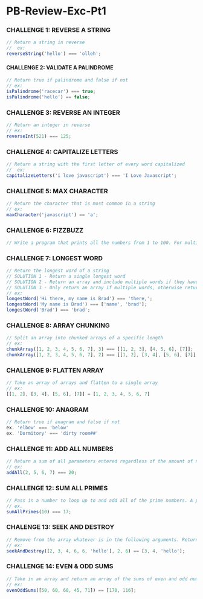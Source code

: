# PB-Review-Exc-Pt1

### CHALLENGE 1: REVERSE A STRING

```javascript
// Return a string in reverse
//  ex:
reverseString('hello') === 'olleh';
```

#### CHALLENGE 2: VALIDATE A PALINDROME

```javascript
// Return true if palindrome and false if not
// ex:
isPalindrome('racecar') === true;
isPalindrome('hello') == false;
```

### CHALLENGE 3: REVERSE AN INTEGER

```javascript
// Return an integer in reverse
// ex:
reverseInt(521) === 125;
```

### CHALLENGE 4: CAPITALIZE LETTERS

```javascript
// Return a string with the first letter of every word capitalized
//  ex:
capitalizeLetters('i love javascript') === 'I Love Javascript';
```

### CHALLENGE 5: MAX CHARACTER

```javascript
// Return the character that is most common in a string
// ex:
maxCharacter('javascript') == 'a';
```

### CHALLENGE 6: FIZZBUZZ

```javascript
// Write a program that prints all the numbers from 1 to 100. For multiples of 3, instead of the number, print "Fizz", for multiples of 5 print "Buzz". For numbers which are multiples of both 3 and 5, print "FizzBuzz".
```

### CHALLENGE 7: LONGEST WORD

```javascript
// Return the longest word of a string
// SOLUTION 1 - Return a single longest word
// SOLUTION 2 - Return an array and include multiple words if they have the same length
// SOLUTION 3 - Only return an array if multiple words, otherwise return a string
// ex:
longestWord('Hi there, my name is Brad') === 'there,';
longestWord('My name is Brad') === ['name', 'brad'];
longestWord('Brad') === 'brad';
```

### CHALLENGE 8: ARRAY CHUNKING

```javascript
// Split an array into chunked arrays of a specific length
// ex:
chunkArray([1, 2, 3, 4, 5, 6, 7], 3) === [[1, 2, 3], [4, 5, 6], [7]];
chunkArray([1, 2, 3, 4, 5, 6, 7], 2) === [[1, 2], [3, 4], [5, 6], [7]];
```

### CHALLENGE 9: FLATTEN ARRAY

```javascript
// Take an array of arrays and flatten to a single array
// ex:
[[1, 2], [3, 4], [5, 6], [7]] = [1, 2, 3, 4, 5, 6, 7]
```

### CHALLENGE 10: ANAGRAM

```javascript
// Return true if anagram and false if not
ex. 'elbow' === 'below'
ex. 'Dormitory' === 'dirty room##'
```

### CHALLENGE 11: ADD ALL NUMBERS

```javascript
// Return a sum of all parameters entered regardless of the amount of numbers
// ex:
addAll(2, 5, 6, 7) === 20;
```

### CHALLENGE 12: SUM ALL PRIMES

```javascript
// Pass in a number to loop up to and add all of the prime numbers. A prime number is a whole number greater than 1 whose only factors are 1 and itself
// ex.
sumAllPrimes(10) === 17;
```

### CHALENGE 13: SEEK AND DESTROY

```javascript
// Remove from the array whatever is in the following arguments. Return the leftover numbers in an array
// ex:
seekAndDestroy([2, 3, 4, 6, 6, 'hello'], 2, 6) == [3, 4, 'hello'];
```

### CHALLENGE 14: EVEN & ODD SUMS

```javascript
// Take in an array and return an array of the sums of even and odd numbers
// ex:
evenOddSums([50, 60, 60, 45, 71]) == [170, 116];
```
